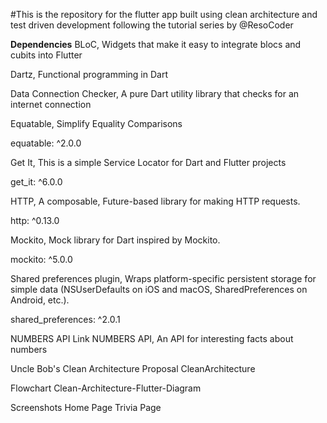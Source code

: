 #This is the repository for the flutter app built using clean architecture and test driven development following the tutorial series by @ResoCoder

**Dependencies**
BLoC, Widgets that make it easy to integrate blocs and cubits into Flutter

Dartz, Functional programming in Dart

Data Connection Checker, A pure Dart utility library that checks for an internet connection

Equatable, Simplify Equality Comparisons

equatable: ^2.0.0

Get It, This is a simple Service Locator for Dart and Flutter projects

get_it: ^6.0.0

HTTP, A composable, Future-based library for making HTTP requests.

http: ^0.13.0

Mockito, Mock library for Dart inspired by Mockito.

mockito: ^5.0.0

Shared preferences plugin, Wraps platform-specific persistent storage for simple data (NSUserDefaults on iOS and macOS, SharedPreferences on Android, etc.).

shared_preferences: ^2.0.1

NUMBERS API Link
NUMBERS API, An API for interesting facts about numbers

Uncle Bob's Clean Architecture Proposal
CleanArchitecture

Flowchart
Clean-Architecture-Flutter-Diagram

Screenshots
Home Page Trivia Page
